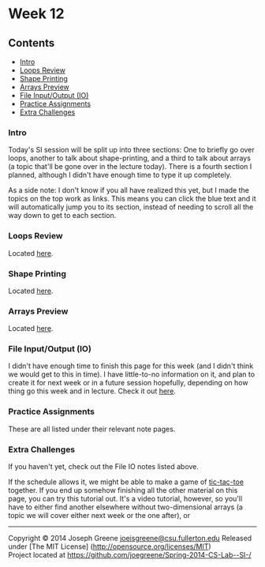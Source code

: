 # Week 12

## Contents
- [Intro](#intro)
- [Loops Review](#loops-review)
- [Shape Printing](#shape-printing)
- [Arrays Preview](#arrays-preview)
- [File Input/Output (IO)](#file-inputoutput-IO)
- [Practice Assignments](#practice-assignments)
- [Extra Challenges](#extra-challenges)

### Intro
Today's SI session will be split up into three sections: One to briefly go over loops, another to talk about shape-printing, and a third to talk about arrays (a topic that'll be gone over in the lecture today). There is a fourth section I planned, although I didn't have enough time to type it up completely.

As a side note: I don't know if you all have realized this yet, but I made the topics on the top work as links. This means you can click the blue text and it 
will automatically jump you to its section, instead of needing to scroll all the way down to get to each section.

### Loops Review
Located [here](Loops.md).

### Shape Printing
Located [here](Shape_printing.md).

### Arrays Preview
Located [here](Arrays.md).

### File Input/Output (IO)
I didn't have enough time to finish this page for this week (and I didn't think we would get to this in time). I have little-to-no information on it, and plan to create it for next week or in a future session hopefully, depending on how thing go this week and in lecture. Check it out [here](file_io.md).

### Practice Assignments
These are all listed under their relevant note pages.

### Extra Challenges
If you haven't yet, check out the File IO notes listed above.

If the schedule allows it, we might be able to make a game of [tic-tac-toe](#http://xoax.net/cpp/crs/console/lessons/Lesson9/) together. If you end up 
somehow finishing all the other material on this page, you can try this tutorial out. It's a video tutorial, however, so you'll have to either find another elsewhere 
without two-dimensional arrays (a topic we will cover either next week or the one after), or 

-------------------------------------------------------------------------------
Copyright &copy; 2014 Joseph Greene <joeisgreene@csu.fullerton.edu>
Released under [The MIT License] (http://opensource.org/licenses/MIT)  
Project located at <https://github.com/joegreene/Spring-2014-CS-Lab--SI-/>
